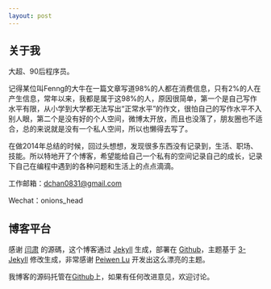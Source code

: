 ```yaml
---
layout: post
---
```


## 关于我

大超、90后程序员。

记得某位叫Fenng的大牛在一篇文章写道98%的人都在消费信息，只有2%的人在产生信息，常年以来，我都是属于这98%的人，原因很简单，第一个是自己写作水平有限，从小学到大学都无法写出“正常水平”的作文，很怕自己的写作水平不入别人眼，第二个是没有好的个人空间，微博太开放，而且也没落了，朋友圈也不适合，总的来说就是没有一个私人空间，所以也懒得去写了。

在做2014年总结的时候，回过头想想，发现很多东西没有记录到，生活、职场、技能。所以特地开了个博客，希望能给自己一个私有的空间记录自己的成长，记录下自己在编程中遇到的各种问题和生活上的点点滴滴。
 

工作邮箱：<dchan0831@gmail.com>

Wechat：onions_head

## 博客平台

感谢 [闫肃](http://yansu.org) 的源碼，这个博客通过 [Jekyll](http://jekyllrb.com/) 生成，部署在 [Github](https://pages.github.com)，主题基于 [3-Jekyll](https://github.com/P233/3-Jekyll) 修改生成，非常感谢 [Peiwen Lu](https://github.com/P233) 开发出这么漂亮的主题。

我博客的源码托管在[Github](https://github.com/gitcdc/gitcdc.github.io)上，如果有任何改进意见，欢迎讨论。